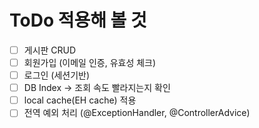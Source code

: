# ToDo 적용해 볼 것
- [ ] 게시판 CRUD
- [ ] 회원가입 (이메일 인증, 유효성 체크)
- [ ] 로그인 (세션기반)
- [ ] DB Index -> 조회 속도 빨라지는지 확인
- [ ] local cache(EH cache) 적용
- [ ] 전역 예외 처리 (@ExceptionHandler, @ControllerAdvice)
